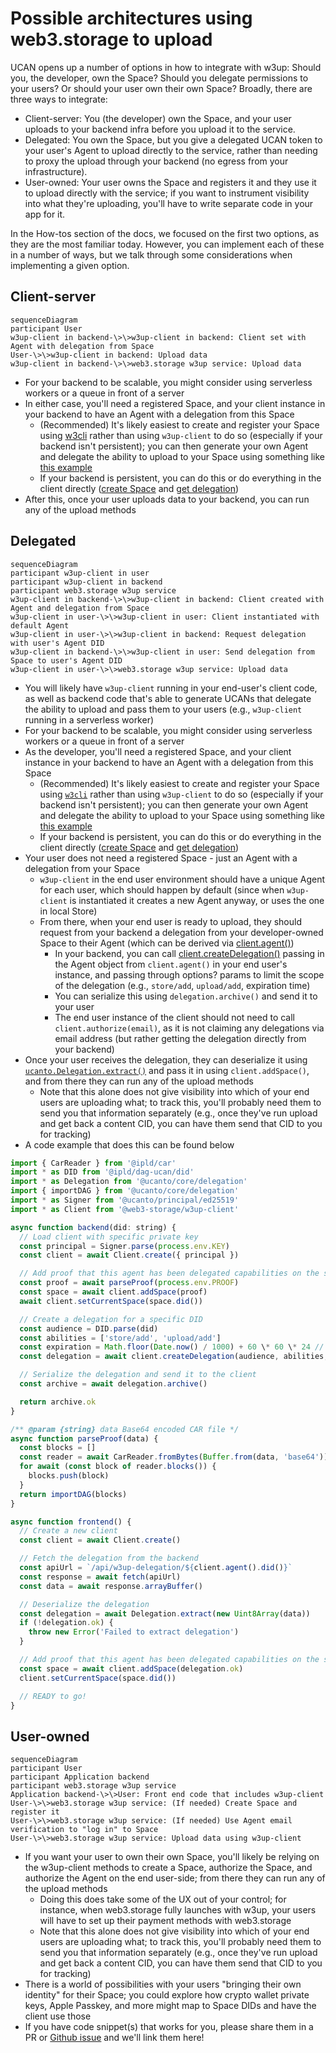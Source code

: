 # Possible architectures using web3.storage to upload

UCAN opens up a number of options in how to integrate with w3up: Should you, the developer, own the Space? Should you delegate permissions to your users? Or should your user own their own Space? Broadly, there are three ways to integrate:

- Client-server: You (the developer) own the Space, and your user uploads to your backend infra before you upload it to the service.
- Delegated: You own the Space, but you give a delegated UCAN token to your user's Agent to upload directly to the service, rather than needing to proxy the upload through your backend (no egress from your infrastructure).
- User-owned: Your user owns the Space and registers it and they use it to upload directly with the service; if you want to instrument visibility into what they're uploading, you'll have to write separate code in your app for it.

In the How-tos section of the docs, we focused on the first two options, as they are the most familiar today. However, you can implement each of these in a number of ways, but we talk through some considerations when implementing a given option.

## Client-server

```mermaid
sequenceDiagram
participant User
w3up-client in backend-\>\>w3up-client in backend: Client set with Agent with delegation from Space
User-\>\>w3up-client in backend: Upload data
w3up-client in backend-\>\>web3.storage w3up service: Upload data
```

- For your backend to be scalable, you might consider using serverless workers or a queue in front of a server
- In either case, you'll need a registered Space, and your client instance in your backend to have an Agent with a delegation from this Space
  - (Recommended) It's likely easiest to create and register your Space using [w3cli](https://github.com/web3-storage/w3cli) rather than using `w3up-client` to do so (especially if your backend isn't persistent); you can then generate your own Agent and delegate the ability to upload to your Space using something like [this example](https://github.com/web3-storage/w3up/tree/main/packages/w3up-client#bringing-your-own-agent-and-delegation)
  - If your backend is persistent, you can do this or do everything in the client directly ([create Space](https://github.com/web3-storage/w3up/tree/main/packages/w3up-client#creating-and-registering-spaces) and [get delegation](https://github.com/web3-storage/w3up/tree/main/packages/w3up-client#delegating-from-space-to-agent))
- After this, once your user uploads data to your backend, you can run any of the upload methods

## Delegated

```mermaid
sequenceDiagram
participant w3up-client in user
participant w3up-client in backend
participant web3.storage w3up service
w3up-client in backend-\>\>w3up-client in backend: Client created with Agent and delegation from Space
w3up-client in user-\>\>w3up-client in user: Client instantiated with default Agent
w3up-client in user-\>\>w3up-client in backend: Request delegation with user's Agent DID
w3up-client in backend-\>\>w3up-client in user: Send delegation from Space to user's Agent DID
w3up-client in user-\>\>web3.storage w3up service: Upload data
```

- You will likely have `w3up-client` running in your end-user's client code, as well as backend code that's able to generate UCANs that delegate the ability to upload and pass them to your users (e.g., `w3up-client` running in a serverless worker)
- For your backend to be scalable, you might consider using serverless workers or a queue in front of a server
- As the developer, you'll need a registered Space, and your client instance in your backend to have an Agent with a delegation from this Space
  - (Recommended) It's likely easiest to create and register your Space using [`w3cli`](https://github.com/web3-storage/w3cli) rather than using `w3up-client` to do so (especially if your backend isn't persistent); you can then generate your own Agent and delegate the ability to upload to your Space using something like [this example](https://github.com/web3-storage/w3up/tree/main/packages/w3up-client#bringing-your-own-agent-and-delegation)
  - If your backend is persistent, you can do this or do everything in the client directly ([create Space](https://github.com/web3-storage/w3up/tree/main/packages/w3up-client#creating-and-registering-spaces) and [get delegation](https://github.com/web3-storage/w3up/tree/main/packages/w3up-client#delegating-from-space-to-agent))
- Your user does not need a registered Space - just an Agent with a delegation from your Space
  - `w3up-client` in the end user environment should have a unique Agent for each user, which should happen by default (since when `w3up-client` is instantiated it creates a new Agent anyway, or uses the one in local Store)
  - From there, when your end user is ready to upload, they should request from your backend a delegation from your developer-owned Space to their Agent (which can be derived via [client.agent()](https://github.com/web3-storage/w3up/blob/main/packages/w3up-client/docs-Client#agent))
    - In your backend, you can call [client.createDelegation()](https://github.com/web3-storage/w3up/blob/main/packages/w3up-client/docs-Client#createDelegation) passing in the Agent object from `client.agent()` in your end user's instance, and passing through options? params to limit the scope of the delegation (e.g., `store/add`, `upload/add`, expiration time)
    - You can serialize this using `delegation.archive()` and send it to your user
    - The end user instance of the client should not need to call `client.authorize(email)`, as it is not claiming any delegations via email address (but rather getting the delegation directly from your backend)
- Once your user receives the delegation, they can deserialize it using [`ucanto.Delegation.extract()`](https://github.com/web3-storage/ucanto/blob/c8999a59852b61549d163532a83bac62290b629d/packages/core/src/delegation.js#L399) and pass it in using `client.addSpace()`, and from there they can run any of the upload methods
  - Note that this alone does not give visibility into which of your end users are uploading what; to track this, you'll probably need them to send you that information separately (e.g., once they've run upload and get back a content CID, you can have them send that CID to you for tracking)
- A code example that does this can be found below

```js
import { CarReader } from '@ipld/car'
import * as DID from '@ipld/dag-ucan/did'
import * as Delegation from '@ucanto/core/delegation'
import { importDAG } from '@ucanto/core/delegation'
import * as Signer from '@ucanto/principal/ed25519'
import * as Client from '@web3-storage/w3up-client'

async function backend(did: string) {
  // Load client with specific private key
  const principal = Signer.parse(process.env.KEY)
  const client = await Client.create({ principal })

  // Add proof that this agent has been delegated capabilities on the space
  const proof = await parseProof(process.env.PROOF)
  const space = await client.addSpace(proof)
  await client.setCurrentSpace(space.did())

  // Create a delegation for a specific DID
  const audience = DID.parse(did)
  const abilities = ['store/add', 'upload/add']
  const expiration = Math.floor(Date.now() / 1000) + 60 \* 60 \* 24 // 24 hours from now
  const delegation = await client.createDelegation(audience, abilities, { expiration })

  // Serialize the delegation and send it to the client
  const archive = await delegation.archive()

  return archive.ok
}

/** @param {string} data Base64 encoded CAR file */
async function parseProof(data) {
  const blocks = []
  const reader = await CarReader.fromBytes(Buffer.from(data, 'base64'))
  for await (const block of reader.blocks()) {
    blocks.push(block)
  }
  return importDAG(blocks)
}

async function frontend() {
  // Create a new client
  const client = await Client.create()

  // Fetch the delegation from the backend
  const apiUrl = `/api/w3up-delegation/${client.agent().did()}`
  const response = await fetch(apiUrl)
  const data = await response.arrayBuffer()

  // Deserialize the delegation
  const delegation = await Delegation.extract(new Uint8Array(data))
  if (!delegation.ok) {
    throw new Error('Failed to extract delegation')
  }

  // Add proof that this agent has been delegated capabilities on the space
  const space = await client.addSpace(delegation.ok)
  client.setCurrentSpace(space.did())

  // READY to go!
}
```

## User-owned

```mermaid
sequenceDiagram
participant User
participant Application backend
participant web3.storage w3up service
Application backend-\>\>User: Front end code that includes w3up-client
User-\>\>web3.storage w3up service: (If needed) Create Space and register it
User-\>\>web3.storage w3up service: (If needed) Use Agent email verification to "log in" to Space
User-\>\>web3.storage w3up service: Upload data using w3up-client
```

- If you want your user to own their own Space, you'll likely be relying on the w3up-client methods to create a Space, authorize the Space, and authorize the Agent on the end user-side; from there they can run any of the upload methods
  - Doing this does take some of the UX out of your control; for instance, when web3.storage fully launches with w3up, your users will have to set up their payment methods with web3.storage
  - Note that this alone does not give visibility into which of your end users are uploading what; to track this, you'll probably need them to send you that information separately (e.g., once they've run upload and get back a content CID, you can have them send that CID to you for tracking)
- There is a world of possibilities with your users "bringing their own identity" for their Space; you could explore how crypto wallet private keys, Apple Passkey, and more might map to Space DIDs and have the client use those
- If you have code snippet(s) that works for you, please share them in a PR or [Github issue](https://github.com/web3-storage/www/issues) and we'll link them here!
